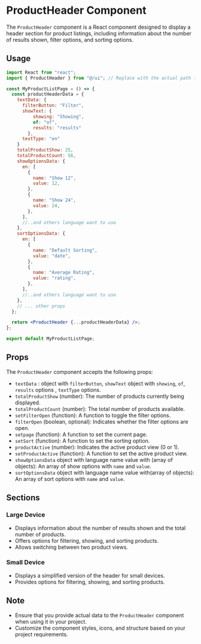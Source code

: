 # ProductHeader Component

The `ProductHeader` component is a React component designed to display a header section for product listings, including information about the number of results shown, filter options, and sorting options.

## Usage

```jsx
import React from "react";
import { ProductHeader } from "@/ui"; // Replace with the actual path to the ProductHeader component

const MyProductListPage = () => {
  const productHeaderData = {
    textData: {
      filterButton: "Filter",
      showText: {
          showing: "Showing",
          of: "of",
          results: "results"
        },
      textType: "en"
    }
    totalProductShow: 25,
    totalProductCount: 56,
    showOptionsData: {
      en: [
        {
          name: "Show 12",
          value: 12,
        },
        {
          name: "Show 24",
          value: 24,
        },
      ],
      //..and others language want to use
    },
    sortOptionsData: {
      en: [
        {
          name: "Default Sorting",
          value: "date",
        },
        {
          name: "Average Rating",
          value: "rating",
        },
      ],
      //..and others language want to use
    },
    // ... other props
  };

  return <ProductHeader {...productHeaderData} />;
};

export default MyProductListPage;
```

## Props

The `ProductHeader` component accepts the following props:

- `textData` : object with `filterButton`, `showText` object with `showing`, `of`, `results` options , `textType` options.
- `totalProductShow` (number): The number of products currently being displayed.
- `totalProductCount` (number): The total number of products available.
- `setFilterOpen` (function): A function to toggle the filter options.
- `filterOpen` (boolean, optional): Indicates whether the filter options are open.
- `setpage` (function): A function to set the current page.
- `setSort` (function): A function to set the sorting option.
- `productActive` (number): Indicates the active product view (0 or 1).
- `setProductActive` (function): A function to set the active product view.
- `showOptionsData` object with language name value with (array of objects): An array of show options with `name` and `value`.
- `sortOptionsData` object with language name value with(array of objects): An array of sort options with `name` and `value`.

## Sections

### Large Device

- Displays information about the number of results shown and the total number of products.
- Offers options for filtering, showing, and sorting products.
- Allows switching between two product views.

### Small Device

- Displays a simplified version of the header for small devices.
- Provides options for filtering, showing, and sorting products.

## Note

- Ensure that you provide actual data to the `ProductHeader` component when using it in your project.
- Customize the component styles, icons, and structure based on your project requirements.
